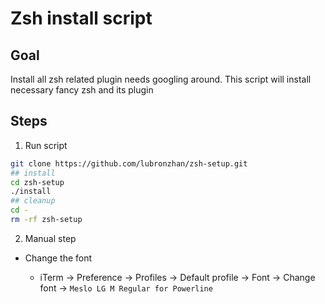 # Zsh install script

## Goal

Install all zsh related plugin needs googling around. This script will install necessary fancy zsh and its plugin

## Steps

1. Run script

```sh
git clone https://github.com/lubronzhan/zsh-setup.git
## install
cd zsh-setup
./install
## cleanup
cd -
rm -rf zsh-setup
```

2. Manual step

*  Change the font

   * iTerm -> Preference -> Profiles -> Default profile -> Font -> Change font -> `Meslo LG M Regular for Powerline`
